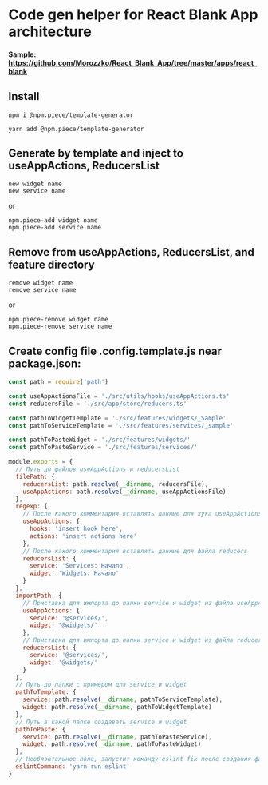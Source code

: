 # Code gen helper for React Blank App architecture
#### Sample: https://github.com/Morozzko/React_Blank_App/tree/master/apps/react_blank
## Install

```
npm i @npm.piece/template-generator
```

```
yarn add @npm.piece/template-generator
```

## Generate by template and inject to useAppActions, ReducersList
```
new widget name
new service name
```
or
```
npm.piece-add widget name
npm.piece-add service name
```

## Remove from useAppActions, ReducersList, and feature directory
```
remove widget name
remove service name
```
or
```
npm.piece-remove widget name
npm.piece-remove service name
```

## Create config file .config.template.js near package.json:

```javascript
const path = require('path')

const useAppActionsFile = './src/utils/hooks/useAppActions.ts'
const reducersFile = './src/app/store/reducers.ts'

const pathToWidgetTemplate = './src/features/widgets/_Sample'
const pathToServiceTemplate = './src/features/services/_sample'

const pathToPasteWidget = './src/features/widgets/'
const pathToPasteService = './src/features/services/'

module.exports = {
  // Путь до файлов useAppActions и reducersList
  filePath: {
    reducersList: path.resolve(__dirname, reducersFile),
    useAppActions: path.resolve(__dirname, useAppActionsFile)
  },
  regexp: {
    // После какого комментария вставлять данные для хука useAppActions 
    useAppActions: {
      hooks: 'insert hook here',
      actions: 'insert actions here'
    },
    // После какого комментария вставлять данные для файла reducers 
    reducersList: {
      service: 'Services: Начало',
      widget: 'Widgets: Начало'
    }
  },
  importPath: {
    // Приставка для импорта до папки service и widget из файла useAppActions
    useAppActions: {
      service: '@services/',
      widget: '@widgets/'
    },
    // Приставка для импорта до папки service и widget из файла reducers
    reducersList: {
      service: '@services/',
      widget: '@widgets/'
    }
  },
  // Путь до папки с примером для service и widget
  pathToTemplate: {
    service: path.resolve(__dirname, pathToServiceTemplate),
    widget: path.resolve(__dirname, pathToWidgetTemplate)
  },
  // Путь в какой папке создавать service и widget
  pathToPaste: {
    service: path.resolve(__dirname, pathToPasteService),
    widget: path.resolve(__dirname, pathToPasteWidget)
  },
  // Необязательное поле, запустит команду eslint fix после создания файлов
  eslintCommand: 'yarn run eslint'
}
```
